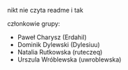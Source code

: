 nikt nie czyta readme i tak

członkowie grupy:
- Paweł Charysz (Erdahil)
- Dominik Dylewski (Dylesiuu)
- Natalia Rutkowska (ruteczeq)
- Urszula Wróblewska (uwroblewska)
